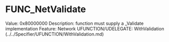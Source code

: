 # FUNC_NetValidate

Value: 0x80000000
Description: function must supply a _Validate implementation
Feature: Network
UFUNCTION/UDELEGATE: WithValidation (../../Specifier/UFUNCTION/WithValidation.md)